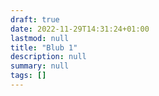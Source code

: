 ```yaml
---
draft: true
date: 2022-11-29T14:31:24+01:00
lastmod: null
title: "Blub 1"
description: null
summary: null
tags: []
---
```

